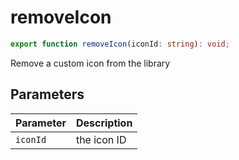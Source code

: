 # removeIcon

```ts
export function removeIcon(iconId: string): void;
```

Remove a custom icon from the library

## Parameters

| Parameter | Description |
|-----------|-------------|
| `iconId` | the icon ID |

